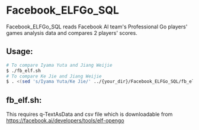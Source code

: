 # Facebook_ELFGo_SQL

Facebook_ELFGo_SQL reads Facebook AI team's Professional Go players' games analysis data and compares 2 players' scores.

## Usage:

```bash
# To compare Iyama Yuta and Jiang Weijie
$ ./fb_elf.sh
# To compare Ke Jie and Jiang Weijie
$ . <(sed 's/Iyama Yuta/Ke Jie/' ../{your_dir}/Facebook_ELFGo_SQL/fb_elf.sh )
```

## fb_elf.sh:

This requires q-TextAsData and csv file which is downloadable from https://facebook.ai/developers/tools/elf-opengo
